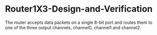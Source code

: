 # Router1X3-Design-and-Verification
 The router accepts data packets on a single 8-bit port and routes them to one of the three output channels, channel0, channel1 and channel2.
